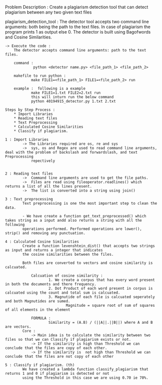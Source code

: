 Problem Description : 
    Create a plagiarism detection tool that can detect plagiarism between any two given text files

plagiarism_detection_tool  :
        The detector tool accepts two command line arguments: both being the path to the text files.
        In case of plagiarism the program prints 1 as output else 0.
        The detector is built using Bagofwords and Cosine Similarities.
        

    -> Execute the code :
        The detector accepts command line arguments: path to the text files.
        
        command :
                 python <detector name.py> <file_path_1> <file_path_2>

        makefile to run python :
                make FILE1=<file_path_1> FILE1=<file_path_2> run

        example :  following is a example
                make FILE1=1.txt FILE2=2.txt run
                this will inturn run the below command
                python 40194915_detector.py 1.txt 2.txt

    Steps by Step Process :
        * Import Libraries
        * Reading text files
        * Text Preprocessing
        * Calculated Cosine Similarities
        * Classify if plagiarism.

    1 : Import Libraries
            -> The Libraries required are os, re and sys
            ->  sys, os and Regex are used to read command line arguments, deal with the problem of backslash and forwardslash, and text Preprocessing
                repectively


    2 : Reading text files
            ->  Command line arguments are used to get the file paths.
            ->  Files are read using fileoperator.readlines() which returns a list of all the lines present.
            ->  The list is converted into a string using join() 

    3 : Text preprocessing
            Text preprocessing is one the most important step to clean the data.

            - We have create a function get_text_preprocessed() which takes string as a input andd also returns a string with all the following 
            operations performed. Performed operations are lower(), strip() and removing any punctuation.

    4 : Calculated Cosine Similarities
            Create a function levenshtein_dist() that accepts two strings as input and returns a integer that indicates
            the cosine similarities between the files.

            Both files are converted to vectors and cosine similarity is calcuated.
           
                Calcuation of cosine similarity : 
                        1. We create a corpus that has every word present in both the documents and there frequency.
                        2. Dot Product of each word present in corpus is calcuated using the count and total sum is calcuated.
                        3. Magnutide of each file is calcuated seperately and both Magnutides are sumed.
                                Magnitude = square root of sum of squares of all elements in the element

                FORMULA : 
                        Similarity = (A.B) / (||A||.||B||) where A and B are vectors.            
            Core : 
                -> Main idea is to calculate the similarity between two files so that we can Classify if plagiarism exists or not.
                -> If the similarity is high than Threshold we can conclude that the files are copy of each other.
                -> If the similarity is  not high than Threshold we can conclude that the files are not copy of each other
    
    5 : Classify if plagiarism. (th)
            We have created a lambda function classify_plagiarism that returns 1 and 0 if plagiarism is detected or not
            using the Threshold in this case we are using 0.70 ie 70%.
        
